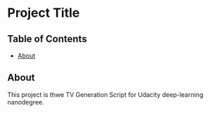 # Project Title

## Table of Contents

- [About](#about)

## About <a name = "about"></a>

This project is thwe TV Generation Script for Udacity deep-learning nanodegree.

